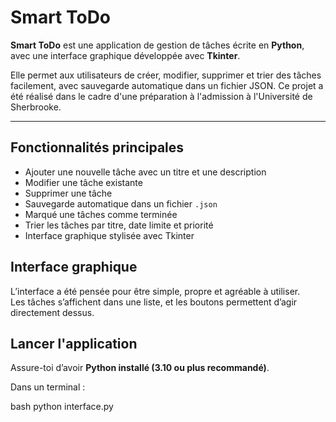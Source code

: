 # Smart ToDo 

**Smart ToDo** est une application de gestion de tâches écrite en **Python**, avec une interface graphique développée avec **Tkinter**.

Elle permet aux utilisateurs de créer, modifier, supprimer et trier des tâches facilement, avec sauvegarde automatique dans un fichier JSON. Ce projet a été réalisé dans le cadre d'une préparation à l'admission à l'Université de Sherbrooke.

---

##  Fonctionnalités principales

-  Ajouter une nouvelle tâche avec un titre et une description
- Modifier une tâche existante
-  Supprimer une tâche
-  Sauvegarde automatique dans un fichier `.json`
-  Marqué une tâches comme terminée 
-  Trier les tâches par titre, date limite et priorité
-  Interface graphique stylisée avec Tkinter



## Interface graphique

L’interface a été pensée pour être simple, propre et agréable à utiliser.  
Les tâches s’affichent dans une liste, et les boutons permettent d’agir directement dessus.



##  Lancer l'application

Assure-toi d’avoir **Python installé (3.10 ou plus recommandé)**.

Dans un terminal :

bash
python interface.py
